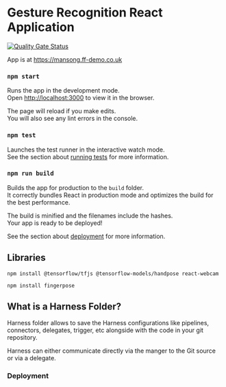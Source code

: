 # Gesture Recognition React Application

[![Quality Gate Status](http://35.189.72.203:9000/api/project_badges/measure?project=GestureRecognition&metric=alert_status)](http://35.189.72.203:9000/dashboard?id=GestureRecognition)

App is at https://mansong.ff-demo.co.uk

### `npm start`

Runs the app in the development mode.\
Open [http://localhost:3000](http://localhost:3000) to view it in the browser.

The page will reload if you make edits.\
You will also see any lint errors in the console.

### `npm test`

Launches the test runner in the interactive watch mode.\
See the section about [running tests](https://facebook.github.io/create-react-app/docs/running-tests) for more information.

### `npm run build`

Builds the app for production to the `build` folder.\
It correctly bundles React in production mode and optimizes the build for the best performance.

The build is minified and the filenames include the hashes.\
Your app is ready to be deployed!

See the section about [deployment](https://facebook.github.io/create-react-app/docs/deployment) for more information.


## Libraries

`npm install @tensorflow/tfjs @tensorflow-models/handpose react-webcam`

`npm install fingerpose`

## What is a Harness Folder?

Harness folder allows to save the Harness configurations like pipelines, connectors, delegates, trigger, etc alongside with the code in your git repository.

Harness can either communicate directly via the manger to the Git source or via a delegate.

### Deployment
